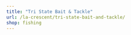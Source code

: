 ```yaml
---
title: "Tri State Bait & Tackle"
url: /la-crescent/tri-state-bait-and-tackle/
shop: fishing
---
```

